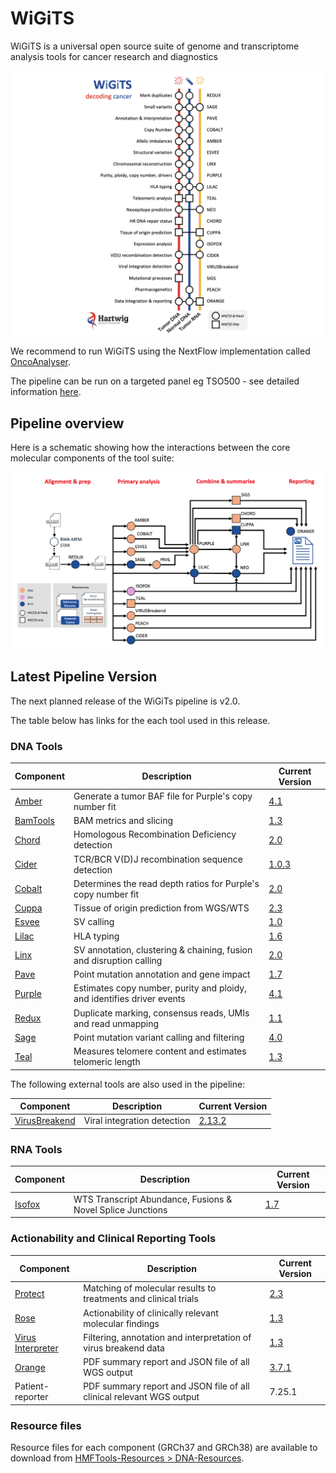 # WiGiTS

WiGiTS is a universal open source suite of genome and transcriptome analysis tools for cancer research and diagnostics

![HMF_Pipeline](./pipeline/wigits.png)

We recommend to run WiGiTS using the NextFlow implementation called [OncoAnalyser](./pipeline/README_ONCOANALYSER.md).

The pipeline can be run on a targeted panel eg TSO500 - see detailed information [here](./pipeline/README_TARGETED.md).

## Pipeline overview
Here is a schematic showing how the interactions between the core molecular components of the tool suite:

![HMF_Pipeline](./pipeline/wigits_pipeline.png)

## Latest Pipeline Version

The next planned release of the WiGiTs pipeline is v2.0.

The table below has links for the each tool used in this release.

### DNA Tools

| Component                         | Description                                                            | Current Version                                                                    |
|-----------------------------------|------------------------------------------------------------------------|------------------------------------------------------------------------------------|
| [Amber](./amber/README.md)        | Generate a tumor BAF file for Purple's copy number fit                 | [4.1](https://github.com/hartwigmedical/hmftools/releases/tag/amber-v4.1.1)     |
| [BamTools](./bam-tools/README.md) | BAM metrics and slicing                                                | [1.3](https://github.com/hartwigmedical/hmftools/releases/tag/bam-tools-v1.3) |
| [Chord](https://github.com/UMCUGenetics/CHORD)          | Homologous Recombination Deficiency detection | [2.0](https://github.com/hartwigmedical/hmftools/releases/tag/chord-v2.1.0)     |
| [Cider](./cider/README.md)        | TCR/BCR V(D)J recombination sequence detection                         | [1.0.3](https://github.com/hartwigmedical/hmftools/releases/tag/cider-v1.0.3)      |
| [Cobalt](./cobalt/README.md)      | Determines the read depth ratios for Purple's copy number fit          | [2.0](https://github.com/hartwigmedical/hmftools/releases/tag/cobalt-v2.0)    |
| [Cuppa](./cuppa/README.md)        | Tissue of origin prediction from WGS/WTS                               | [2.3](https://github.com/hartwigmedical/hmftools/releases/tag/cuppa-v2.3.0)        |
| [Esvee](./esvee/README.md)        | SV calling                                                             | [1.0](https://github.com/hartwigmedical/hmftools/releases/tag/esvee-v1.0)     |
| [Lilac](./lilac/README.md)        | HLA typing                                                             | [1.6](https://github.com/hartwigmedical/hmftools/releases/tag/lilac-v1.6)          |
| [Linx](./linx/README.md)          | SV annotation, clustering & chaining, fusion and disruption calling    | [2.0](https://github.com/hartwigmedical/hmftools/releases/tag/linx-v2.0)      |
| [Pave](./pave/README.md)          | Point mutation annotation and gene impact                              | [1.7](https://github.com/hartwigmedical/hmftools/releases/tag/pave-v1.7)      |
| [Purple](./purple/README.md)      | Estimates copy number, purity and ploidy, and identifies driver events | [4.1](https://github.com/hartwigmedical/hmftools/releases/tag/purple-v4.1)    |
| [Redux](./redux/README.md)        | Duplicate marking, consensus reads, UMIs and read unmapping            | [1.1](https://github.com/hartwigmedical/hmftools/releases/tag/redux-v1.1)     |
| [Sage](./sage/README.md)          | Point mutation variant calling and filtering                           | [4.0](https://github.com/hartwigmedical/hmftools/releases/tag/sage-v4.0)      |
| [Teal](./teal/README.md)          | Measures telomere content and estimates telomeric length               | [1.3](https://github.com/hartwigmedical/hmftools/releases/tag/teal-v1.3.2)       |

The following external tools are also used in the pipeline:

| Component                                               | Description                                   | Current Version                                                       |
|---------------------------------------------------------|-----------------------------------------------|-----------------------------------------------------------------------|
| [VirusBreakend](https://github.com/PapenfussLab/gridss) | Viral integration detection                   | [2.13.2](https://github.com/PapenfussLab/gridss/releases/tag/v2.13.2) |

### RNA Tools

| Component                    | Description                                                | Current Version                                                              |
|------------------------------|------------------------------------------------------------|------------------------------------------------------------------------------|
| [Isofox](./isofox/README.md) | WTS Transcript Abundance, Fusions & Novel Splice Junctions | [1.7](https://github.com/hartwigmedical/hmftools/releases/tag/isofox-v1.7.1) |

### Actionability and Clinical Reporting Tools

| Component                                                                          | Description                                                          | Current Version                                                                       |
|------------------------------------------------------------------------------------|----------------------------------------------------------------------|---------------------------------------------------------------------------------------|
| [Protect](https://github.com/hartwigmedical/oncoact/tree/master/protect/README.md) | Matching of molecular results to treatments and clinical trials      | [2.3](https://github.com/hartwigmedical/hmftools/releases/tag/protect-v2.3)           |
| [Rose](https://github.com/hartwigmedical/oncoact/tree/master/rose/README.md)       | Actionability of clinically relevant molecular findings              | [1.3](https://github.com/hartwigmedical/hmftools/releases/tag/rose-v1.3)              |
| [Virus Interpreter](./virus-interpreter/README.md)                                 | Filtering, annotation and interpretation of virus breakend data      | [1.3](https://github.com/hartwigmedical/hmftools/releases/tag/virus-interpreter-v1.3) |
| [Orange](./orange/README.md)                                                       | PDF summary report and JSON file of all WGS output                   | [3.7.1](https://github.com/hartwigmedical/hmftools/releases/tag/orange-v3.7.1-rc.1)        |
| Patient-reporter                                                                   | PDF summary report and JSON file of all clinical relevant WGS output | 7.25.1                                                                                |

### Resource files

Resource files for each component (GRCh37 and GRCh38) are available to download
from [HMFTools-Resources > DNA-Resources](https://console.cloud.google.com/storage/browser/hmf-public/HMFtools-Resources/dna_pipeline/).



